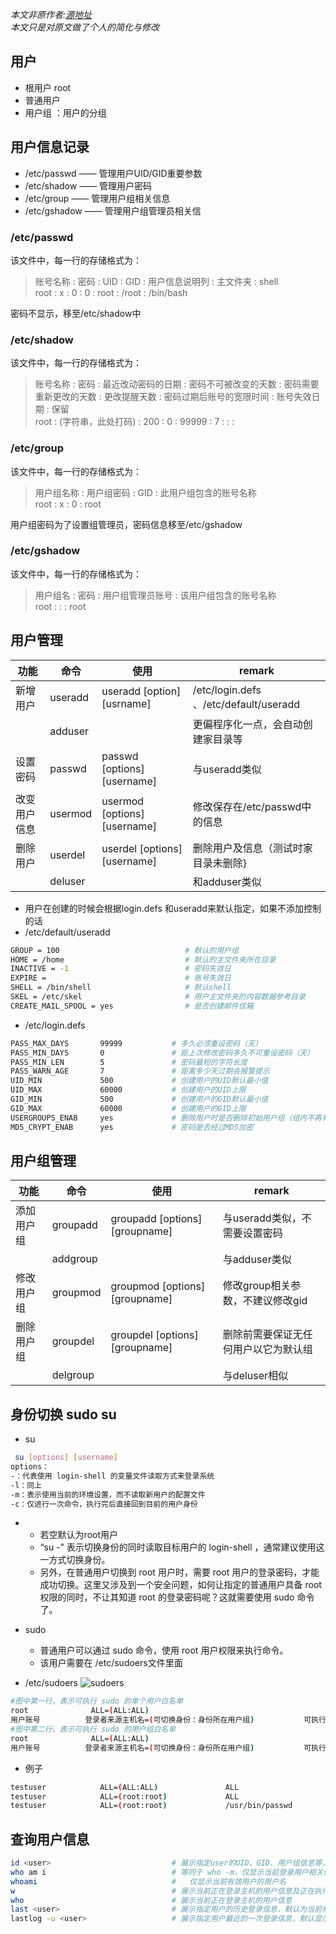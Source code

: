 *本文非原作者:[源地址](https://zhuanlan.zhihu.com/p/105482468)*   
*本文只是对原文做了个人的简化与修改* 

## 用户
 - 根用户 root
 - 普通用户
 - 用户组 ：用户的分组
 
## 用户信息记录
- /etc/passwd —— 管理用户UID/GID重要参数
- /etc/shadow —— 管理用户密码
- /etc/group —— 管理用户组相关信息
- /etc/gshadow —— 管理用户组管理员相关信
### /etc/passwd
该文件中，每一行的存储格式为：
>账号名称 : 密码 : UID : GID : 用户信息说明列 : 主文件夹 : shell  
>root : x : 0 : 0 : root : /root : /bin/bash  

密码不显示，移至/etc/shadow中

### /etc/shadow 
该文件中，每一行的存储格式为：
> 账号名称 : 密码 : 最近改动密码的日期 : 密码不可被改变的天数 : 密码需要重新更改的天数 : 更改提醒天数 : 密码过期后账号的宽限时间 : 账号失效日期 : 保留  
> root : (字符串，此处打码) : 200 : 0 : 99999 : 7 : : :  

### /etc/group
该文件中，每一行的存储格式为：
>用户组名称 : 用户组密码 : GID : 此用户组包含的账号名称  
>root : x : 0 : root  

用户组密码为了设置组管理员，密码信息移至/etc/gshadow
### /etc/gshadow
该文件中，每一行的存储格式为：
>用户组名 : 密码 : 用户组管理员账号 : 该用户组包含的账号名称  
>root : : : root  

## 用户管理
| 功能         | 命令    | 使用                         | remark                                 |
|--------------|---------|------------------------------|----------------------------------------|
| 新增用户     | useradd | useradd [option] [usrname]   | /etc/login.defs 、/etc/default/useradd |
|              | adduser |                              | 更偏程序化一点，会自动创建家目录等     |
| 设置密码     | passwd  | passwd [options] [username]  | 与useradd类似                          |
| 改变用户信息 | usermod | usermod [options] [username] | 修改保存在/etc/passwd中的信息          |
| 删除用户     | userdel | userdel [options] [username] | 删除用户及信息（测试时家目录未删除}    |
|              | deluser |                              | 和adduser类似                          |
- 用户在创建的时候会根据login.defs 和useradd来默认指定，如果不添加控制的话
- /etc/default/useradd
```bash
GROUP = 100                            # 默认的用户组  
HOME = /home                           # 默认的主文件夹所在目录  
INACTIVE = -1                          # 密码失效日  
EXPIRE =                               # 账号失效日  
SHELL = /bin/shell                     # 默认shell  
SKEL = /etc/skel                       # 用户主文件夹的内容数据参考目录  
CREATE_MAIL_SPOOL = yes                # 是否创建邮件信箱  
```
- /etc/login.defs  
```bash
PASS_MAX_DAYS       99999           # 多久必须重设密码（天）  
PASS_MIN_DAYS       0               # 距上次修改密码多久不可重设密码（天）  
PASS_MIN_LEN        5               # 密码最短的字符长度  
PASS_WARN_AGE       7               # 距离多少天过期会报警提示  
UID_MIN             500             # 创建用户的UID默认最小值  
UID_MAX             60000           # 创建用户的UID上限  
GID_MIN             500             # 创建用户的GID默认最小值  
GID_MAX             60000           # 创建用户的GID上限  
USERGROUPS_ENAB     yes             # 删除用户时是否删除初始用户组（组内不再有其他成员）  
MD5_CRYPT_ENAB      yes             # 密码是否经过MD5加密  
```

## 用户组管理
| 功能       | 命令     | 使用                           | remark                               |
|------------|----------|--------------------------------|--------------------------------------|
| 添加用户组 | groupadd | groupadd [options] [groupname] | 与useradd类似，不需要设置密码        |
|            | addgroup |                                | 与adduser类似                        |
| 修改用户组 | groupmod | groupmod [options] [groupname] | 修改group相关参数，不建议修改gid     |
| 删除用户组 | groupdel | groupdel [options] [groupname] | 删除前需要保证无任何用户以它为默认组 |
|            | delgroup |                                | 与deluser相似                        |

## 身份切换 sudo su
- su
```bash
 su [options] [username]
options：
-：代表使用 login-shell 的变量文件读取方式来登录系统
-l：同上
-m：表示使用当前的环境设置，而不读取新用户的配置文件
-c：仅进行一次命令，执行完后直接回到目前的用户身份
```
- 
   - 若空默认为root用户  
   - “su -” 表示切换身份的同时读取目标用户的 login-shell ，通常建议使用这一方式切换身份。  
   - 另外，在普通用户切换到 root 用户时，需要 root 用户的登录密码，才能成功切换。这里又涉及到一个安全问题，如何让指定的普通用户具备 root 权限的同时，不让其知道 root 的登录密码呢？这就需要使用 sudo 命令了。

- sudo 
    - 普通用户可以通过 sudo 命令，使用 root 用户权限来执行命令。
    - 该用户需要在 /etc/sudoers文件里面
- /etc/sudoers
![sudoers](https://pic4.zhimg.com/80/v2-828506b937e3242327cdd9459ed59b07_720w.jpg)
```bash
#图中第一行，表示可执行 sudo 的单个用户白名单
root              ALL=(ALL:ALL)                                         ALL
用户账号          登录者来源主机名=(可切换身份：身份所在用户组)           可执行命令
#图中第二行，表示可执行 sudo 的用户组白名单
root              ALL=(ALL:ALL)                                         ALL
用户账号          登录者来源主机名=(可切换身份：身份所在用户组)           可执行命令
```
- 例子
```bash
testuser            ALL=(ALL:ALL)               ALL
testuser            ALL=(root:root)             ALL
testuser            ALL=(root:root)             /usr/bin/passwd
```
## 查询用户信息
```bash
id <user>                           # 展示指定user的UID、GID、用户组信息等，默认为当前有效用户
who am i                            # 等同于 who -m，仅显示当前登录用户相关信息
whoami                              #   仅显示当前有效用户的用户名
w                                   # 展示当前正在登录主机的用户信息及正在执行的操作
who                                 # 展示当前正在登录主机的用户信息
last <user>                         # 展示指定用户的历史登录信息，默认为当前有效用户
lastlog -u <user>                   # 展示指定用户最近的一次登录信息，默认显示所有用户
```

